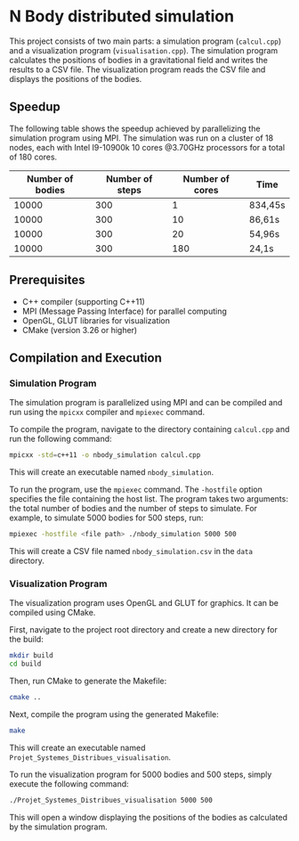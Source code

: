 # N Body distributed simulation

This project consists of two main parts: a simulation program (`calcul.cpp`) and a visualization program (`visualisation.cpp`). The simulation program calculates the positions of bodies in a gravitational field and writes the results to a CSV file. The visualization program reads the CSV file and displays the positions of the bodies.

## Speedup

The following table shows the speedup achieved by parallelizing the simulation program using MPI. The simulation was run on a cluster of 18 nodes, each with Intel I9-10900k 10 cores @3.70GHz processors for a total of 180 cores.

| Number of bodies | Number of steps | Number of cores | Time   |
|------------------|-----------------|-----------------|--------|
| 10000            | 300             | 1               | 834,45s |
| 10000            | 300             | 10              | 86,61s |
| 10000            | 300             | 20              | 54,96s |
| 10000            | 300             | 180             | 24,1s  |

## Prerequisites

- C++ compiler (supporting C++11)
- MPI (Message Passing Interface) for parallel computing
- OpenGL, GLUT libraries for visualization
- CMake (version 3.26 or higher)

## Compilation and Execution

### Simulation Program

The simulation program is parallelized using MPI and can be compiled and run using the `mpicxx` compiler and `mpiexec` command.

To compile the program, navigate to the directory containing `calcul.cpp` and run the following command:

```bash
mpicxx -std=c++11 -o nbody_simulation calcul.cpp
```

This will create an executable named `nbody_simulation`.

To run the program, use the `mpiexec` command. The `-hostfile` option specifies the file containing the host list. The program takes two arguments: the total number of bodies and the number of steps to simulate. For example, to simulate 5000 bodies for 500 steps, run:

```bash
mpiexec -hostfile <file path> ./nbody_simulation 5000 500
```

This will create a CSV file named `nbody_simulation.csv` in the `data` directory.

### Visualization Program

The visualization program uses OpenGL and GLUT for graphics. It can be compiled using CMake.

First, navigate to the project root directory and create a new directory for the build:

```bash
mkdir build
cd build
```

Then, run CMake to generate the Makefile:

```bash
cmake ..
```

Next, compile the program using the generated Makefile:

```bash
make
```

This will create an executable named `Projet_Systemes_Distribues_visualisation`.

To run the visualization program for 5000 bodies and 500 steps, simply execute the following command:

```bash
./Projet_Systemes_Distribues_visualisation 5000 500
```

This will open a window displaying the positions of the bodies as calculated by the simulation program.